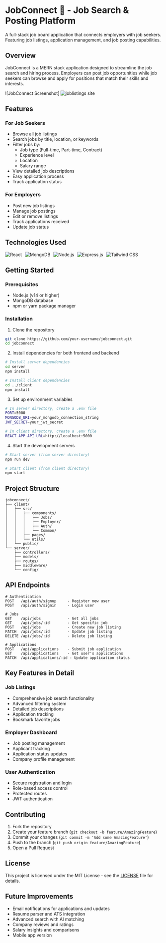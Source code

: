 # JobConnect 💼 - Job Search & Posting Platform

A full-stack job board application that connects employers with job seekers. Featuring job listings, application management, and job posting capabilities.

## Overview

JobConnect is a MERN stack application designed to streamline the job search and hiring process. Employers can post job opportunities while job seekers can browse and apply for positions that match their skills and interests.

![JobConnect Screenshot]
![joblistings site](https://github.com/user-attachments/assets/2f8ce15d-2d4d-4d05-920b-f13f2780dae0)

## Features

### For Job Seekers
- Browse all job listings
- Search jobs by title, location, or keywords
- Filter jobs by:
  - Job type (Full-time, Part-time, Contract)
  - Experience level
  - Location
  - Salary range
- View detailed job descriptions
- Easy application process
- Track application status

### For Employers
- Post new job listings
- Manage job postings
- Edit or remove listings
- Track applications received
- Update job status

## Technologies Used

<div style="display: flex; gap: 10px; flex-wrap: wrap;">
  <img src="https://img.shields.io/badge/React-20232A?style=for-the-badge&logo=react&logoColor=61DAFB" alt="React" />
  <img src="https://img.shields.io/badge/MongoDB-4EA94B?style=for-the-badge&logo=mongodb&logoColor=white" alt="MongoDB" />
  <img src="https://img.shields.io/badge/Node.js-339933?style=for-the-badge&logo=nodedotjs&logoColor=white" alt="Node.js" />
  <img src="https://img.shields.io/badge/Express.js-000000?style=for-the-badge&logo=express&logoColor=white" alt="Express.js" />
  <img src="https://img.shields.io/badge/Tailwind_CSS-38B2AC?style=for-the-badge&logo=tailwind-css&logoColor=white" alt="Tailwind CSS" />
</div>

## Getting Started

### Prerequisites

- Node.js (v14 or higher)
- MongoDB database
- npm or yarn package manager

### Installation

1. Clone the repository
```bash
git clone https://github.com/your-username/jobconnect.git
cd jobconnect
```

2. Install dependencies for both frontend and backend
```bash
# Install server dependencies
cd server
npm install

# Install client dependencies
cd ../client
npm install
```

3. Set up environment variables
```bash
# In server directory, create a .env file
PORT=5000
MONGODB_URI=your_mongodb_connection_string
JWT_SECRET=your_jwt_secret

# In client directory, create a .env file
REACT_APP_API_URL=http://localhost:5000
```

4. Start the development servers
```bash
# Start server (from server directory)
npm run dev

# Start client (from client directory)
npm start
```

## Project Structure

```
jobconnect/
├── client/
│   ├── src/
│   │   ├── components/
│   │   │   ├── Jobs/
│   │   │   ├── Employer/
│   │   │   ├── Auth/
│   │   │   └── Common/
│   │   ├── pages/
│   │   └── utils/
│   └── public/
└── server/
    ├── controllers/
    ├── models/
    ├── routes/
    ├── middleware/
    └── config/
```

## API Endpoints

```
# Authentication
POST   /api/auth/signup     - Register new user
POST   /api/auth/signin     - Login user

# Jobs
GET    /api/jobs            - Get all jobs
GET    /api/jobs/:id        - Get specific job
POST   /api/jobs            - Create new job listing
PATCH  /api/jobs/:id        - Update job listing
DELETE /api/jobs/:id        - Delete job listing

# Applications
POST   /api/applications    - Submit job application
GET    /api/applications    - Get user's applications
PATCH  /api/applications/:id - Update application status
```

## Key Features in Detail

### Job Listings
- Comprehensive job search functionality
- Advanced filtering system
- Detailed job descriptions
- Application tracking
- Bookmark favorite jobs

### Employer Dashboard
- Job posting management
- Applicant tracking
- Application status updates
- Company profile management

### User Authentication
- Secure registration and login
- Role-based access control
- Protected routes
- JWT authentication

## Contributing

1. Fork the repository
2. Create your feature branch (`git checkout -b feature/AmazingFeature`)
3. Commit your changes (`git commit -m 'Add some AmazingFeature'`)
4. Push to the branch (`git push origin feature/AmazingFeature`)
5. Open a Pull Request

## License

This project is licensed under the MIT License - see the [LICENSE](LICENSE) file for details.

## Future Improvements

- Email notifications for applications and updates
- Resume parser and ATS integration
- Advanced search with AI matching
- Company reviews and ratings
- Salary insights and comparisons
- Mobile app version
